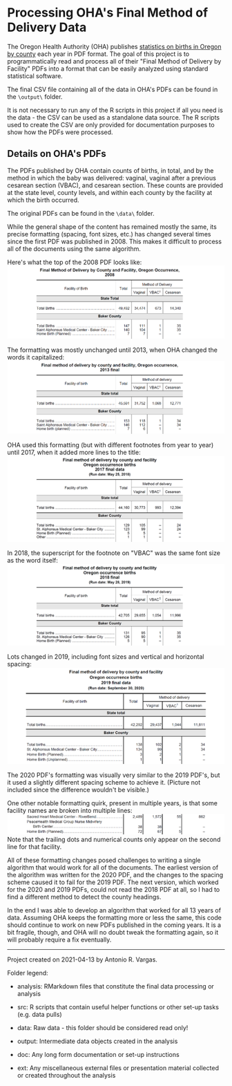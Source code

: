 
# Processing OHA's Final Method of Delivery Data

The Oregon Health Authority (OHA) publishes [statistics on births in Oregon by county](https://www.oregon.gov/oha/PH/BIRTHDEATHCERTIFICATES/VITALSTATISTICS/BIRTH/Pages/index.aspx) each year in PDF format. The goal of this project is to programmatically read and process all of their "Final Method of Delivery by Facility" PDFs into a format that can be easily analyzed using standard statistical software.

The final CSV file containing all of the data in OHA's PDFs can be found in the `\output\` folder.

It is not necessary to run any of the R scripts in this project if all you need is the data - the CSV can be used as a standalone data source. The R scripts used to create the CSV are only provided for documentation purposes to show how the PDFs were processed.

## Details on OHA's PDFs

The PDFs published by OHA contain counts of births, in total, and by the method in which the baby was delivered: vaginal, vaginal after a previous cesarean section (VBAC), and cesarean section. These counts are provided at the state level, county levels, and within each county by the facility at which the birth occurred.

The original PDFs can be found in the `\data\` folder.

While the general shape of the content has remained mostly the same, its precise formatting (spacing, font sizes, etc.) has changed several times since the first PDF was published in 2008. This makes it difficult to process all of the documents using the same algorithm.

Here's what the top of the 2008 PDF looks like:
![Image of OHA's 2008 PDF](/doc/readme_imgs/pdf_08.png)

The formatting was mostly unchanged until 2013, when OHA changed the words it capitalized:
![Image of OHA's 2013 PDF](/doc/readme_imgs/pdf_13.png)

OHA used this formatting (but with different footnotes from year to year) until 2017, when it added more lines to the title:
![Image of OHA's 2017 PDF](/doc/readme_imgs/pdf_17.png)

In 2018, the superscript for the footnote on "VBAC" was the same font size as the word itself:
![Image of OHA's 2018 PDF](/doc/readme_imgs/pdf_18.png)

Lots changed in 2019, including font sizes and vertical and horizontal spacing:
![Image of OHA's 2019 PDF](/doc/readme_imgs/pdf_19.png)

The 2020 PDF's formatting was visually very similar to the 2019 PDF's, but it used a slightly different spacing scheme to achieve it. (Picture not included since the difference wouldn't be visible.)

One other notable formatting quirk, present in multiple years, is that some facility names are broken into multiple lines:
![Image of a multiline facility name](/doc/readme_imgs/multiline_facility_name.png)
Note that the trailing dots and numerical counts only appear on the second line for that facility.

All of these formatting changes posed challenges to writing a single algorithm that would work for all of the documents. The earliest version of the algorithm was written for the 2020 PDF, and the changes to the spacing scheme caused it to fail for the 2019 PDF. The next version, which worked for the 2020 and 2019 PDFs, could not read the 2018 PDF at all, so I had to find a different method to detect the county headings.

In the end I was able to develop an algorithm that worked for all 13 years of data. Assuming OHA keeps the formatting more or less the same, this code should continue to work on new PDFs published in the coming years. It is a bit fragile, though, and OHA will no doubt tweak the formatting again, so it will probably require a fix eventually.

-----

Project created on 2021-04-13 by Antonio R. Vargas.

Folder legend:

- analysis: RMarkdown files that constitute the final data processing or analysis

- src: R scripts that contain useful helper functions or other set-up tasks (e.g. data pulls)

- data: Raw data - this folder should be considered read only!

- output: Intermediate data objects created in the analysis

- doc: Any long form documentation or set-up instructions

- ext: Any miscellaneous external files or presentation material collected or created throughout the analysis

